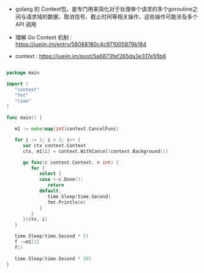 - golang 的 Context包，是专门用来简化对于处理单个请求的多个goroutine之间与请求域的数据、取消信号、截止时间等相关操作，这些操作可能涉及多个 API 调用

- 理解 Go Context 机制 : https://juejin.im/entry/58088180c4c971005879b184

- context : https://juejin.im/post/5a6873fef265da3e317e55b6

```go

package main

import (
   "context"
   "fmt"
   "time"
)

func main() {

   m1 := make(map[int]context.CancelFunc)

   for i := 1; i < 3; i++ {
      var ctx context.Context
      ctx, m1[i] = context.WithCancel(context.Background())

      go func(c context.Context, n int) {
         for {
            select {
            case <-c.Done():
               return
            default:
               time.Sleep(time.Second)
               fmt.Println(n)
            }
         }
      }(ctx, i)
   }

   time.Sleep(time.Second * 5)
   f :=m1[1]
   f()

   time.Sleep(time.Second * 20)
}
```